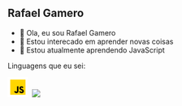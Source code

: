 ## Rafael Gamero



- 👋 Ola, eu sou Rafael Gamero
- 👀 Estou interecado em aprender novas coisas
- 🌱 Estou atualmente aprendendo JavaScript

Linguagens que eu sei:

<img src="https://github.com/reinaldo-silva/reinaldo-silva/blob/master/assets/javascript.svg" height="40px"/>&nbsp;
<img src="https://upload.wikimedia.org/wikipedia/commons/thumb/c/c3/Python-logo-notext.svg/1024px-Python-logo-notext.svg.png" height="40px"/>&nbsp;
